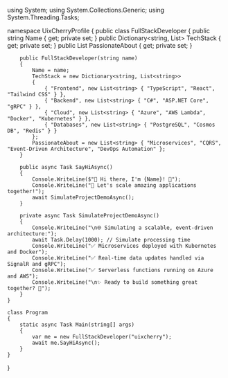 using System;
using System.Collections.Generic;
using System.Threading.Tasks;

namespace UixCherryProfile
{
    public class FullStackDeveloper
    {
        public string Name { get; private set; }
        public Dictionary<string, List<string>> TechStack { get; private set; }
        public List<string> PassionateAbout { get; private set; }

        public FullStackDeveloper(string name)
        {
            Name = name;
            TechStack = new Dictionary<string, List<string>>
            {
                { "Frontend", new List<string> { "TypeScript", "React", "Tailwind CSS" } },
                { "Backend", new List<string> { "C#", "ASP.NET Core", "gRPC" } },
                { "Cloud", new List<string> { "Azure", "AWS Lambda", "Docker", "Kubernetes" } },
                { "Databases", new List<string> { "PostgreSQL", "Cosmos DB", "Redis" } }
            };
            PassionateAbout = new List<string> { "Microservices", "CQRS", "Event-Driven Architecture", "DevOps Automation" };
        }

        public async Task SayHiAsync()
        {
            Console.WriteLine($"👋 Hi there, I'm {Name}! 🍒");
            Console.WriteLine("🚀 Let's scale amazing applications together!");
            await SimulateProjectDemoAsync();
        }

        private async Task SimulateProjectDemoAsync()
        {
            Console.WriteLine("\n🌐 Simulating a scalable, event-driven architecture:");
            await Task.Delay(1000); // Simulate processing time
            Console.WriteLine("✅ Microservices deployed with Kubernetes and Docker");
            Console.WriteLine("✅ Real-time data updates handled via SignalR and gRPC");
            Console.WriteLine("✅ Serverless functions running on Azure and AWS");
            Console.WriteLine("\n✨ Ready to build something great together? 🤝");
        }
    }

    class Program
    {
        static async Task Main(string[] args)
        {
            var me = new FullStackDeveloper("uixcherry");
            await me.SayHiAsync();
        }
    }
}
